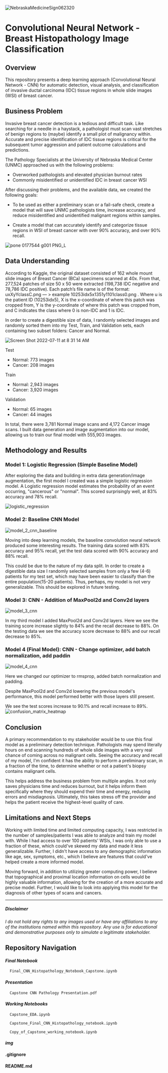 ![NebraskaMedicineSign062320](https://user-images.githubusercontent.com/102309439/178884966-c471b510-1842-4a58-b66b-1bc69161954c.jpg)


# Convolutional Neural Network - Breast Histopathology Image Classification

## Overview 


This repository presents a deep learning approach (Convolutional Neural Network - CNN) for automatic detection, visual analysis, and classification of invasive ductal carcinoma (IDC) tissue regions in whole slide images (WSI) of breast cancer.

## Business Problem 


Invasive breast cancer detection is a tedious and difficult task. Like searching for a needle in a haystack, a pathologist must scan vast stretches of benign regions to (maybe) identify a small plot of malignancy within. Accurate and precise identification of IDC tissue regions is critical for the subsequent tumor aggression and patient outcome calculations and predictions. 


The Pathology Specialists at the University of Nebraska Medical Center (UNMC) approached us with the following problems: 

- Overworked pathologists and elevated physician burnout rates
- Commonly misidentified or unidentified IDC in breast cancer WSI


After discussing their problems, and the available data, we created the following goals: 

- To be used as either a preliminary scan or a fail-safe check, create a model that will save UNMC pathologists time, increase accuracy, and reduce misidentified and unidentified malignant regions within samples. 


- Create a model that can accurately identify and categorize tissue regions in WSI of breast cancer with over 90% accuracy, and over 90% recall. 

![pone 0177544 g001 PNG_L](https://user-images.githubusercontent.com/102309439/178885007-4d9e6e97-2e79-486f-9578-ec934f493fac.png)


## Data Understanding 

According to Kaggle, the original dataset consisted of 162 whole mount slide images of Breast Cancer (BCa) specimens scanned at 40x. From that, 277,524 patches of size 50 x 50 were extracted (198,738 IDC negative and 78,786 IDC positive). Each patch’s file name is of the format: uxXyYclassC.png — > example 10253idx5x1351y1101class0.png . Where u is the patient ID (10253idx5), X is the x-coordinate of where this patch was cropped from, Y is the y-coordinate of where this patch was cropped from, and C indicates the class where 0 is non-IDC and 1 is IDC.

In order to create a digestible size of data, I randomly selected images and randomly sorted them into my Test, Train, and Validation sets, each containing two subset folders: Cancer and Normal. 

![Screen Shot 2022-07-11 at 8 31 14 AM](https://user-images.githubusercontent.com/102309439/178885059-e3811ebe-96ab-4dd6-82c4-9ed42305467f.png)

Test
  - Normal: 773 images 
  - Cancer: 208 images

Train
  - Normal: 2,943 images
  - Cancer: 3,920 images

Validation
  - Normal: 65 images
  - Cancer: 44 images

In total, there were 3,781 Normal image scans and 4,172 Cancer image scans. I built data generation and image augmentation into our model, allowing us to train our final model with 555,903 images. 

## Methodology and Results 


### Model 1: Logistic Regression (Simple Baseline Model) 
After exploring the data and building in extra data generation/image augmentation, the first model I created was a simple logistic regression model. A Logistic regression model estimates the probability of an event occurring, "cancerous" or "normal". This scored surprisingly well, at 83% accuracy and 78% recall. 

![logistic_regression](https://user-images.githubusercontent.com/102309439/178885112-ad253ea0-f07d-45f8-8374-4e2006191058.png)


### Model 2: Baseline CNN Model  
![model_2_cnn_baseline](https://user-images.githubusercontent.com/102309439/178885180-e7fd2dce-e21d-453a-a79f-f22dca0e5443.png)

Moving into deep learning models, the baseline convolution neural network produced some interesting results. The training data scored with 83% accuracy and 95% recall, yet the test data scored with 90% accuracy and 88% recall. 

This could be due to the nature of my data split. In order to create a digestible data size I randomly selected samples from only a few (4-6) patients for my test set, which may have been easier to classify than the entire population(15-20 patients). Thus, perhaps, my model is not very generalizable. This should be explored in future testing. 


### Model 3: CNN - Addition of MaxPool2d and Conv2d layers  
![model_3_cnn](https://user-images.githubusercontent.com/102309439/178885206-fa92d39e-8557-48cf-b7c8-c731279fa779.png)

In my third model I added MaxPool2d and Conv2d layers. Here we see the training score increase slightly to 84% and the recall decrease to 88%. On the testing data we see the accuracy score decrease to 88% and our recall decrease to 85%.

### Model 4 (Final Model): CNN - Change optimizer, add batch normalization, add paddin
![model_4_cnn](https://user-images.githubusercontent.com/102309439/178885232-65ec3c38-4c66-464f-9519-d86ba3a5c7d8.png)

Here we changed our optimizer to rmsprop, added batch normalization and padding. 

Despite MaxPool2d and Conv2d lowering the previous model's performance, this model performed better with those layers still present. 

We see the test scores increase to 90.1% and recall increase to 89%. 
![confusion_matrix_heatmap](https://user-images.githubusercontent.com/102309439/178885258-e63fae72-64ee-4870-8dce-4d03cfe89f46.png)


## Conclusion 

A primary recommendation to my stakeholder would be to use this final model as a preliminary detection technique. Pathologists may spend literally hours on end scanning hundreds of whole slide images with a very real chance of coming across no malignant cells. Seeing the accuracy and recall of my model, I'm confident it has the ability to perform a preliminary scan, in a fraction of the time, to determine whether or not a patient's biopsy contains malignant cells. 

This helps address the business problem from multiple angles. It not only saves physicians time and reduces burnout, but it helps inform them specifically where they should expend their time and energy, reducing errors and misdiagnosis. Ultimately, this takes stress off the provider and helps the patient receive the highest-level quality of care. 


## Limitations and Next Steps 

Working with limited time and limited computing capacity, I was restricted in the number of samples/patients I was able to analyze and train my model with. While I had access to over 100 patients' WSIs, I was only able to use a fraction of these, which could've skewed my data and made it less generalizable. Further, I didn't have access to any demographic information like age, sex, symptoms, etc., which I believe are features that could've helped create a more informed model. 

Moving forward, in addition to utilizing greater computing power, I believe that topographical and proximal location information on cells would be highly valuable information, allowing for the creation of a more accurate and precise model. Further, I would like to look into applying this model for the diagnosis of other types of scans and cancers. 

---
##### *Disclaimer*
*I do not hold any rights to any images used or have any affiliations to any of the institutions named within this repository.  Any use is for educational and demonstrative purposes only to simulate a legitimate stakeholder.* 



## Repository Navigation 
#### *Final Notebook*

      Final_CNN_Histopathology_Notebook_Capstone.ipynb
      
      
      
#### *Presentation*

      Capstone CNN Pathology Presentation.pdf
      
      
#### *Working Notebooks*

      Capstone_EDA.ipynb
      
      Capstone_Final_CNN_Histopathology_notebook.ipynb
      
      Copy_of_Capstone_working_notebook.ipynb
      
      
      
#### *img* 

#### .gitignore

#### README.md
